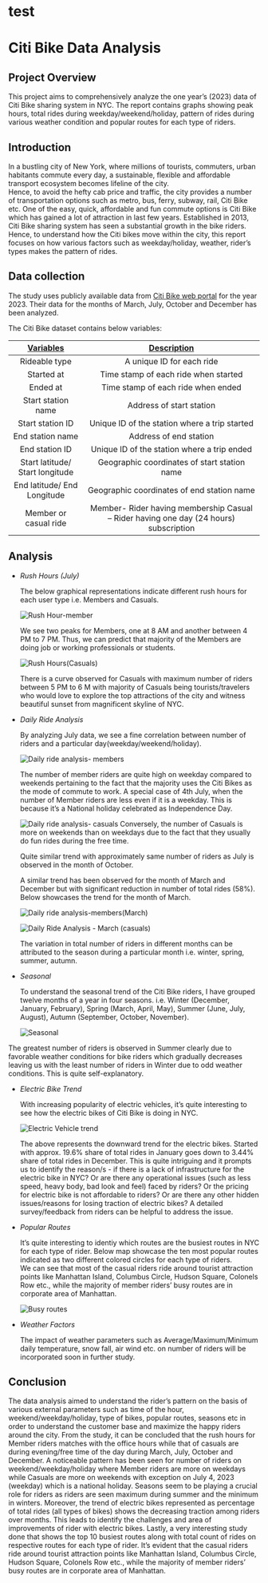 # test

# Citi Bike Data Analysis

## Project Overview
This project aims to comprehensively analyze the one year’s (2023) data of Citi Bike sharing system in NYC. The report contains graphs showing peak hours, total rides during weekday/weekend/holiday, pattern of rides during various weather condition and popular routes for each type of riders. 

## Introduction
In a bustling city of New York, where millions of tourists, commuters, urban habitants commute every day, a sustainable, flexible and affordable transport ecosystem becomes lifeline of the city.
<br/>
Hence, to avoid the hefty cab price and traffic, the city provides a number of transportation options such as metro, bus, ferry, subway, rail, Citi Bike etc. One of the easy, quick, affordable and fun commute options is Citi Bike which has gained a lot of attraction in last few years.  Established in 2013, Citi Bike sharing system has seen a substantial growth in the bike riders. Hence, to understand how the Citi bikes move within the city, this report focuses on how various factors such as weekday/holiday, weather, rider’s types makes the pattern of rides. 

## Data collection
The study uses publicly available data from [Citi Bike web portal](https://citibikenyc.com/system-data) for the year 2023. Their data for the months of March, July, October and December has been analyzed.

The Citi Bike dataset contains below variables:

| <ins> Variables </ins> | <ins> Description </ins> |
| :-------: | :----------: |
|  Rideable type  | A unique ID for each ride |
| Started at | Time stamp of each ride when started |
| Ended at | Time stamp of each ride when ended |
| Start station name | Address of start station |
| Start station ID | Unique ID of the station where a trip started |
| End station name | Address of end station |
| End station ID | Unique ID of the station where a trip ended |
| Start latitude/ Start longitude | Geographic coordinates of start station name |
| End latitude/ End Longitude | Geographic coordinates of end station name |
| Member or casual ride | Member- Rider having membership Casual – Rider having one day (24 hours) subscription|

## Analysis
 + *Rush Hours (July)*
   
   The below graphical representations indicate different rush hours for each user type i.e. Members and Casuals.

   ![Rush Hour-member](https://github.com/amo11/citi-bike-data-analysis/assets/169110417/823d3f4f-41ca-4482-bf93-970637d3941c)

   We see two peaks for Members, one at 8 AM and another between 4 PM to 7 PM. Thus, we can predict that majority of the Members are 
   doing job or working professionals or students.
   
   ![Rush Hours(Casuals)](https://github.com/amo11/citi-bike-data-analysis/assets/169110417/98cff7c4-ebb3-4244-a282-8213975259a3)

   There is a curve observed for Casuals with maximum number of riders between 5 PM to 6 M with majority of Casuals being tourists/travelers who would love to explore the top attractions of the city and witness beautiful sunset from magnificent skyline of NYC. 

 + *Daily Ride Analysis*
   
   By analyzing July data, we see a fine correlation between number of riders and a particular day(weekday/weekend/holiday).

   ![Daily ride analysis- members](https://github.com/amo11/citi-bike-data-analysis/assets/169110417/77a736dd-723f-4872-b89d-ec538abf44f4)

   The number of member riders are quite high on weekday compared to weekends pertaining to the fact that the majority uses the Citi Bikes as the mode of commute to work. A special case of 4th July, when the number of Member riders are less even if it is a weekday. This is because it’s a National holiday celebrated as Independence Day.

   ![Daily ride analysis- casuals](https://github.com/amo11/citi-bike-data-analysis/assets/169110417/ada76017-6a70-4227-8bf1-287ca13d2594)
   Conversely, the number of Casuals is more on weekends than on weekdays due to the fact that they usually do fun rides during the free time.

   Quite similar trend with approximately same number of riders as July is observed in the month of October.

   A similar trend has been observed for the month of March and December but with significant reduction in number of total rides (58%). Below showcases the trend for the month of March.

   ![Daily ride analysis-members(March)](https://github.com/amo11/citi-bike-data-analysis/assets/169110417/73aeed45-6985-418f-b941-21d9a41eff25)


   ![Daily Ride Analysis - March (casuals)](https://github.com/amo11/citi-bike-data-analysis/assets/169110417/343e5aa0-6543-47d4-a20d-9f0bdfd46e3e)


   The variation in total number of riders in different months can be attributed to the season during a particular month i.e. winter, spring, summer, autumn.

 + *Seasonal*
   
   To understand the seasonal trend of the Citi Bike riders, I have grouped twelve months of a year in four seasons. i.e. Winter (December, January, February), Spring (March, April, May), Summer (June, July, August), Autumn (September, October, November).

   ![Seasonal](https://github.com/amo11/citi-bike-data-analysis/assets/169110417/45ff638a-70d2-4a97-94b1-57e2852d97e9)

The greatest number of riders is observed in Summer clearly due to favorable weather conditions for bike riders which gradually decreases leaving us with the least number of riders in Winter due to odd weather conditions. This is quite self-explanatory. 

+ *Electric Bike Trend*
  
  With increasing popularity of electric vehicles, it’s quite interesting to see how the electric bikes of Citi Bike is doing in NYC.

  ![Electric Vehicle trend](https://github.com/amo11/citi-bike-data-analysis/assets/169110417/32a8f3cc-5e34-47a6-a127-628c940ab8d4)

  The above represents the downward trend for the electric bikes. Started with approx. 19.6% share of total rides in January goes down to 3.44% share of total rides in December. This is quite intriguing and it prompts us to identify the reason/s - if there is a lack of infrastructure for the electric bike in NYC? Or are there any operational issues (such as less speed, heavy body, bad look and feel) faced by riders? Or the pricing for electric bike is not affordable to riders? Or are there any other hidden issues/reasons for losing traction of electric bikes? A detailed survey/feedback from riders can be helpful to address the issue.

+ *Popular Routes*
  
  It’s quite interesting to identiy which routes are the busiest routes in NYC for each type of rider. Below map showcase the ten most popular routes indicated as two different colored circles for each type of riders.
  <br/>
  We can see that most of the casual riders ride around tourist attraction points like Manhattan Island, Columbus Circle, Hudson Square, Colonels Row etc., while the majority of member riders’ busy routes are in corporate area of Manhattan.

  ![Busy routes](https://github.com/amo11/citi-bike-data-analysis/assets/169110417/9a21f2f0-5e1c-4eac-902c-3c78609ea2cd)

+ *Weather Factors*

  The impact of weather parameters such as Average/Maximum/Minimum daily temperature, snow fall, air wind etc. on number of riders will be incorporated soon in further study.

## Conclusion
The data analysis aimed to understand the rider’s pattern on the basis of various external parameters such as time of the hour, weekend/weekday/holiday, type of bikes, popular routes, seasons etc in order to understand the customer base and maximize the happy riders around the city. From the study, it can be concluded that the rush hours for Member riders matches with the office hours while that of casuals are during evening/free time of the day during March, July, October and December. A noticeable pattern has been seen for number of riders on weekend/weekday/holiday where Member riders are more on weekdays while Casuals are more on weekends with exception on July 4, 2023 (weekday) which is a national holiday. Seasons seem to be playing a crucial role for riders as riders are seen maximum during summer and the minimum in winters. Moreover, the trend of electric bikes represented as percentage of total rides (all types of bikes) shows the decreasing traction among riders over months. This leads to identify the challenges and area of improvements of rider with electric bikes. Lastly, a very interesting study done that shows the top 10 busiest routes along with total count of rides on respective routes for each type of rider. It’s evident that the casual riders ride around tourist attraction points like Manhattan Island, Columbus Circle, Hudson Square, Colonels Row etc., while the majority of member riders’ busy routes are in corporate area of Manhattan.



 


